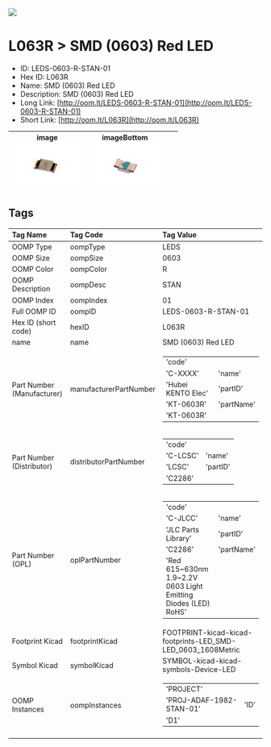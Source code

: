 


  
![][im]
# L063R > SMD (0603) Red LED

- ID: LEDS-0603-R-STAN-01
- Hex ID: L063R
- Name: SMD (0603) Red LED
- Description: SMD (0603) Red LED
- Long Link: [http://oom.lt/LEDS-0603-R-STAN-01](http://oom.lt/LEDS-0603-R-STAN-01)
- Short Link: [http://oom.lt/L063R](http://oom.lt/L063R)
  

|image<br>[![](https://raw.githubusercontent.com/oomlout/oomlout_OOMP_parts_V2/main/LEDS/0603/R/STAN/01/image_140.jpg)](https://github.com/oomlout/oomlout_OOMP_parts_V2/tree/main/LEDS/0603/R/STAN/01/image.jpg)|imageBottom<br>[![](https://raw.githubusercontent.com/oomlout/oomlout_OOMP_parts_V2/main/LEDS/0603/R/STAN/01/image_BOTTOM_140.jpg)](https://github.com/oomlout/oomlout_OOMP_parts_V2/tree/main/LEDS/0603/R/STAN/01/image_BOTTOM.jpg)|||
| :---: | :---: | :---: | :---: |

## Tags
  

|Tag Name|Tag Code|Tag Value|
| :--- | :--- | :--- |
|OOMP Type|oompType|LEDS|
|OOMP Size|oompSize|0603|
|OOMP Color|oompColor|R|
|OOMP Description|oompDesc|STAN|
|OOMP Index|oompIndex|01|
|Full OOMP ID|oompID|LEDS-0603-R-STAN-01|
|Hex ID (short code)|hexID|L063R|
|name|name|SMD (0603) Red LED|
|Part Number (Manufacturer)|manufacturerPartNumber|<table><tr><td>'code'</td></tr><tr><td> 'C-XXXX'</td><td> 'name'</td></tr><tr><td> 'Hubei KENTO Elec'</td><td> 'partID'</td></tr><tr><td> 'KT-0603R'</td><td> 'partName'</td></tr><tr><td> 'KT-0603R'</td></tr></table>|
|Part Number (Distributor)|distributorPartNumber|<table><tr><td>'code'</td></tr><tr><td> 'C-LCSC'</td><td> 'name'</td></tr><tr><td> 'LCSC'</td><td> 'partID'</td></tr><tr><td> 'C2286'</td></tr></table>|
|Part Number (OPL)|oplPartNumber|<table><tr><td>'code'</td></tr><tr><td> 'C-JLCC'</td><td> 'name'</td></tr><tr><td> 'JLC Parts Library'</td><td> 'partID'</td></tr><tr><td> 'C2286'</td><td> 'partName'</td></tr><tr><td> 'Red 615~630nm 1.9~2.2V 0603 Light Emitting Diodes (LED) RoHS'</td></tr></table>|
|Footprint Kicad|footprintKicad|FOOTPRINT-kicad-kicad-footprints-LED_SMD-LED_0603_1608Metric|
|Symbol Kicad|symbolKicad|SYMBOL-kicad-kicad-symbols-Device-LED|
|OOMP Instances|oompInstances|<table><tr><td>'PROJECT'</td></tr><tr><td> 'PROJ-ADAF-1982-STAN-01'</td><td> 'ID'</td></tr><tr><td> 'D1'</td></tr></table>|
||||



[im]: LEDS/0603/R/STAN/01/image_450.jpg

